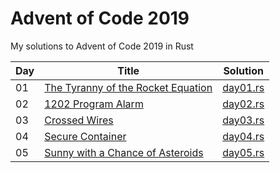 # Advent of Code 2019

My solutions to Advent of Code 2019 in Rust

| Day | Title | Solution |
|-----|-------|----------|
| 01 | [The Tyranny of the Rocket Equation](https://adventofcode.com/2019/day/1)    | [day01.rs](src/solutions/day01.rs) |
| 02 | [1202 Program Alarm](https://adventofcode.com/2019/day/2)                    | [day02.rs](src/solutions/day02.rs) |
| 03 | [Crossed Wires](https://adventofcode.com/2019/day/3)                         | [day03.rs](src/solutions/day03.rs) |
| 04 | [Secure Container](https://adventofcode.com/2019/day/4)                      | [day04.rs](src/solutions/day04.rs) |
| 05 | [Sunny with a Chance of Asteroids](https://adventofcode.com/2019/day/5)      | [day05.rs](src/solutions/day05.rs) |